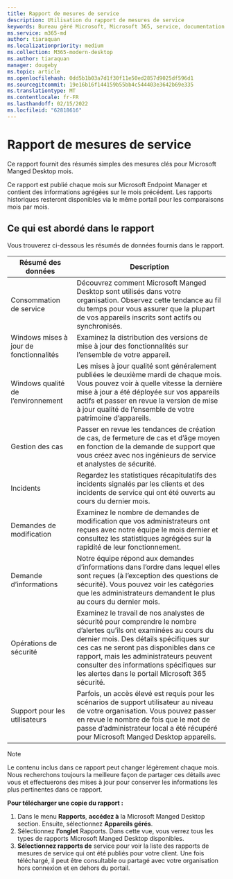```yaml
---
title: Rapport de mesures de service
description: Utilisation du rapport de mesures de service
keywords: Bureau géré Microsoft, Microsoft 365, service, documentation
ms.service: m365-md
author: tiaraquan
ms.localizationpriority: medium
ms.collection: M365-modern-desktop
ms.author: tiaraquan
manager: dougeby
ms.topic: article
ms.openlocfilehash: 0dd5b1b03a7d1f30f11e50ed2857d9025df596d1
ms.sourcegitcommit: 19e16b16f144159b55bb4c544403e3642b69e335
ms.translationtype: MT
ms.contentlocale: fr-FR
ms.lasthandoff: 02/15/2022
ms.locfileid: "62818616"
---
```

# <a name="service-metrics-report"></a>Rapport de mesures de service

Ce rapport fournit des résumés simples des mesures clés pour Microsoft Manged Desktop mois.

Ce rapport est publié chaque mois sur Microsoft Endpoint Manager et contient des informations agrégées sur le mois précédent. Les rapports historiques resteront disponibles via le même portail pour les comparaisons mois par mois.

## <a name="whats-covered-in-the-report"></a>Ce qui est abordé dans le rapport

Vous trouverez ci-dessous les résumés de données fournis dans le rapport.

| Résumé des données | Description |
| ------ | ------ |
| Consommation de service | Découvrez comment Microsoft Manged Desktop sont utilisés dans votre organisation. Observez cette tendance au fil du temps pour vous assurer que la plupart de vos appareils inscrits sont actifs ou synchronisés. |
| Windows mises à jour de fonctionnalités | Examinez la distribution des versions de mise à jour des fonctionnalités sur l’ensemble de votre appareil. |
|Windows qualité de l’environnement | Les mises à jour qualité sont généralement publiées le deuxième mardi de chaque mois. Vous pouvez voir à quelle vitesse la dernière mise à jour a été déployée sur vos appareils actifs et passer en revue la version de mise à jour qualité de l’ensemble de votre patrimoine d’appareils. |
| Gestion des cas | Passer en revue les tendances de création de cas, de fermeture de cas et d’âge moyen en fonction de la demande de support que vous créez avec nos ingénieurs de service et analystes de sécurité. |
| Incidents | Regardez les statistiques récapitulatifs des incidents signalés par les clients et des incidents de service qui ont été ouverts au cours du dernier mois. |
| Demandes de modification | Examinez le nombre de demandes de modification que vos administrateurs ont reçues avec notre équipe le mois dernier et consultez les statistiques agrégées sur la rapidité de leur fonctionnement. |
| Demande d’informations | Notre équipe répond aux demandes d’informations dans l’ordre dans lequel elles sont reçues (à l’exception des questions de sécurité). Vous pouvez voir les catégories que les administrateurs demandent le plus au cours du dernier mois. |
| Opérations de sécurité | Examinez le travail de nos analystes de sécurité pour comprendre le nombre d’alertes qu’ils ont examinées au cours du dernier mois. Des détails spécifiques sur ces cas ne seront pas disponibles dans ce rapport, mais les administrateurs peuvent consulter des informations spécifiques sur les alertes dans le portail Microsoft 365 sécurité. |
| Support pour les utilisateurs | Parfois, un accès élevé est requis pour les scénarios de support utilisateur au niveau de votre organisation. Vous pouvez passer en revue le nombre de fois que le mot de passe d’administrateur local a été récupéré pour Microsoft Manged Desktop appareils. |

> [!NOTE]
> Le contenu inclus dans ce rapport peut changer légèrement chaque mois. Nous recherchons toujours la meilleure façon de partager ces détails avec vous et effectuerons des mises à jour pour conserver les informations les plus pertinentes dans ce rapport.

**Pour télécharger une copie du rapport :**

1. Dans le menu **Rapports**, **accédez à** la Microsoft Manged Desktop section. Ensuite, sélectionnez **Appareils gérés**.
1. Sélectionnez **l’onglet** Rapports. Dans cette vue, vous verrez tous les types de rapports Microsoft Manged Desktop disponibles.
1. **Sélectionnez rapports de** service pour voir la liste des rapports de mesures de service qui ont été publiés pour votre client. Une fois téléchargé, il peut être consultable ou partagé avec votre organisation hors connexion et en dehors du portail.
